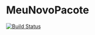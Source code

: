 # MeuNovoPacote

[![Build Status](https://github.com/lmiq/MeuNovoPacote.jl/actions/workflows/CI.yml/badge.svg?branch=main)](https://github.com/lmiq/MeuNovoPacote.jl/actions/workflows/CI.yml?query=branch%3Amain)
